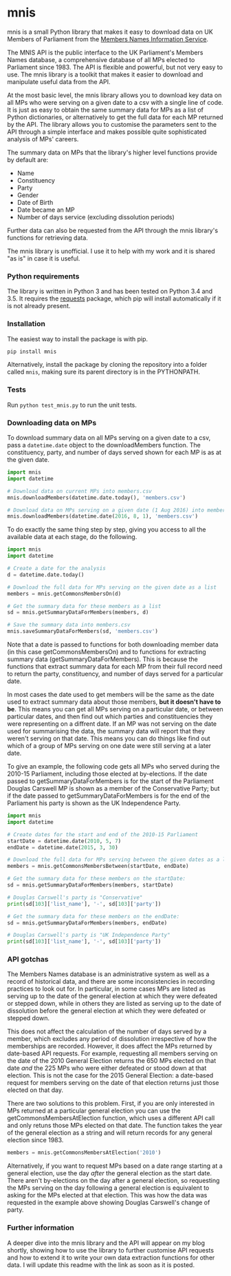 # mnis
mnis is a small Python library that makes it easy to download data on UK Members of Parliament from the [Members Names Information Service][mnisapi].

The MNIS API is the public interface to the UK Parliament's Members Names database, a comprehensive database of all MPs elected to Parliament since 1983. The API is flexible and powerful, but not very easy to use. The mnis library is a toolkit that makes it easier to download and manipulate useful data from the API.

At the most basic level, the mnis library allows you to download key data on all MPs who were serving on a given date to a csv with a single line of code. It is just as easy to obtain the same summary data for MPs as a list of Python dictionaries, or alternatively to get the full data for each MP returned by the API. The library allows you to customise the parameters sent to the API through a simple interface and makes possible quite sophisticated analysis of MPs' careers.

The summary data on MPs that the library's higher level functions provide by default are:

  - Name
  - Constituency
  - Party
  - Gender
  - Date of Birth
  - Date became an MP
  - Number of days service (excluding dissolution periods)

Further data can also be requested from the API through the mnis library's functions for retrieving data.

The mnis library is unofficial. I use it to help with my work and it is shared "as is" in case it is useful.

### Python requirements
The library is written in Python 3 and has been tested on Python 3.4 and 3.5. It requires the [requests][requests] package, which pip will install automatically if it is not already present.

### Installation
The easiest way to install the package is with pip. 
```sh
pip install mnis
``` 
Alternatively, install the package by cloning the repository into a folder called `mnis`, making sure its parent directory is in the PYTHONPATH.

### Tests
Run `python test_mnis.py` to run the unit tests.

### Downloading data on MPs
To download summary data on all MPs serving on a given date to a csv, pass a `datetime.date` object to the downloadMembers function. The constituency, party, and number of days served shown for each MP is as at the given date. 
```python
import mnis
import datetime

# Download data on current MPs into members.csv
mnis.downloadMembers(datetime.date.today(), 'members.csv')

# Download data on MPs serving on a given date (1 Aug 2016) into members.csv
mnis.downloadMembers(datetime.date(2016, 8, 1), 'members.csv')
```
To do exactly the same thing step by step, giving you access to all the available data at each stage, do the following.
```python
import mnis
import datetime

# Create a date for the analysis
d = datetime.date.today()

# Download the full data for MPs serving on the given date as a list
members = mnis.getCommonsMembersOn(d)

# Get the summary data for these members as a list
sd = mnis.getSummaryDataForMembers(members, d)

# Save the summary data into members.csv
mnis.saveSummaryDataForMembers(sd, 'members.csv')
```
Note that a date is passed to functions for both downloading member data (in this case getCommonsMembersOn) and to functions for extracting summary data (getSummaryDataForMembers). This is because the functions that extract summary data for each MP from their full record need to return the party, constituency, and number of days served for a particular date.

In most cases the date used to get members will be the same as the date used to extract summary data about those members, **but it doesn't have to be**. This means you can get all MPs serving on a particular date, or between particular dates, and then find out which parties and constituencies they were representing on a diffrent date. If an MP was not serving on the date used for summarising the data, the summary data will report that they weren't serving on that date. This means you can do things like find out which of a group of MPs serving on one date were still serving at a later date.

To give an example, the following code gets all MPs who served during the 2010-15 Parliament, including those elected at by-elections. If the date passed to getSummaryDataForMembers is for the start of the Parliament Douglas Carswell MP is shown as a member of the Conservative Party; but if the date passed to getSummaryDataForMembers is for the end of the Parliament his party is shown as the UK Independence Party.
```python
import mnis
import datetime

# Create dates for the start and end of the 2010-15 Parliament
startDate = datetime.date(2010, 5, 7)
endDate = datetime.date(2015, 3, 30)

# Download the full data for MPs serving between the given dates as a list
members = mnis.getCommonsMembersBetween(startDate, endDate)

# Get the summary data for these members on the startDate:
sd = mnis.getSummaryDataForMembers(members, startDate)

# Douglas Carswell's party is "Conservative"
print(sd[103]['list_name'], '-', sd[103]['party'])

# Get the summary data for these members on the endDate:
sd = mnis.getSummaryDataForMembers(members, endDate)

# Douglas Carswell's party is "UK Independence Party"
print(sd[103]['list_name'], '-', sd[103]['party'])
```

### API gotchas

The Members Names database is an administrative system as well as a record of historical data, and there are some inconsistencies in recording practices to look out for. In particular, in some cases MPs are listed as serving up to the date of the general election at which they were defeated or stepped down, while in others they are listed as serving up to the date of dissolution before the general election at which they were defeated or stepped down. 

This does not affect the calculation of the number of days served by a member, which excludes any period of dissolution irrespective of how the memberships are recorded. However, it does affect the MPs returned by date-based API requests. For example, requesting all members serving on the date of the 2010 General Election returns the 650 MPs elected on that date *and* the 225 MPs who were either defeated or stood down at that election. This is not the case for the 2015 General Election: a date-based request for members serving on the date of that election returns just those elected on that day.

There are two solutions to this problem. First, if you are only interested in MPs returned at a particular general election you can use the getCommonsMembersAtElection function, which uses a different API call and only retuns those MPs elected on that date. The function takes the year of the general election as a string and will return records for any general election since 1983.

```python
members = mnis.getCommonsMembersAtElection('2010')
```

Alternatively, if you want to request MPs based on a date range starting at a general election, use the day *after* the general election as the start date. There aren't by-elections on the day after a general election, so requesting the MPs serving on the day following a general election is equivalent to asking for the MPs elected at that election. This was how the data was requested in the example above showing Douglas Carswell's change of party.

### Further information

A deeper dive into the mnis library and the API will appear on my blog shortly, showing how to use the library to further customise API requests and how to extend it to write your own data extraction functions for other data. I will update this readme with the link as soon as it is posted.

[mnisapi]: <http://data.parliament.uk/membersdataplatform/memberquery.aspx>
[requests]: <http://docs.python-requests.org/en/master/>

